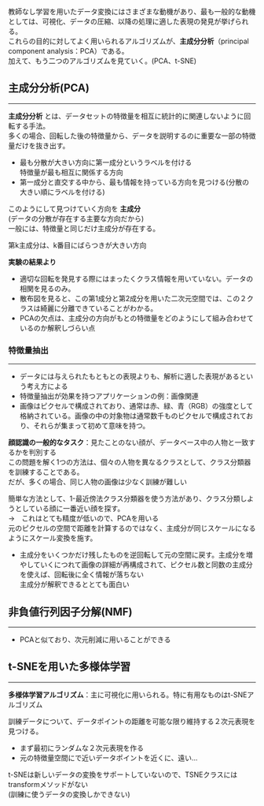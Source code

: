 教師なし学習を用いたデータ変換にはさまざまな動機があり、最も一般的な動機としては、可視化、データの圧縮、以降の処理に適した表現の発見が挙げられる。  
これらの目的に対してよく用いられるアルゴリズムが、__主成分分析__（principal component analysis：PCA）である。  
加えて、もう二つのアルゴリズムを見ていく。(PCA、t-SNE)

## 主成分分析(PCA)

-------
__主成分分析__ とは、データセットの特徴量を相互に統計的に関連しないように回転する手法。   
多くの場合、回転した後の特徴量から、データを説明するのに重要な一部の特徴量だけを抜き出す。

- 最も分散が大きい方向に第一成分というラベルを付ける  
特徴量が最も相互に関係する方向
- 第一成分と直交する中から、最も情報を持っている方向を見つける(分散の大きい順にラベルを付ける)  

このようにして見つけていく方向を __主成分__   
(データの分散が存在する主要な方向だから)  
一般には、特徴量と同じだけ主成分が存在する。

第k主成分は、k番目にばらつきが大きい方向


__実験の結果より__
- 適切な回転を発見する際にはまったくクラス情報を用いていない。データの相関を見るのみ。
- 散布図を見ると、この第1成分と第2成分を用いた二次元空間では、この２クラスは綺麗に分離できていることがわかる。
- PCAの欠点は、主成分の方向がもとの特徴量をどのようにして組み合わせているのか解釈しづらい点


### 特徴量抽出

------

- データには与えられたもともとの表現よりも、解析に適した表現があるという考え方による  
- 特徴量抽出が効果を持つアプリケーションの例：画像関連   
- 画像はピクセルで構成されており、通常は赤、緑、青（RGB）の強度として格納されている。画像の中の対象物は通常数千ものピクセルで構成されており、それらが集まって初めて意味を持つ。

__顔認識の一般的なタスク__：見たことのない顔が、データベース中の人物と一致するかを判別する  
この問題を解く1つの方法は、個々の人物を異なるクラスとして、クラス分類器を訓練することである。  
だが、多くの場合、同じ人物の画像は少なく訓練が難しい  

簡単な方法として、1-最近傍法クラス分類器を使う方法があり、クラス分類しようとしている顔に一番近い顔を探す。  
→　これはとても精度が低いので、PCAを用いる  
元のピクセルの空間で距離を計算するのではなく、主成分が同じスケールになるようにスケール変換を施す。

- 主成分をいくつかだけ残したものを逆回転して元の空間に戻す。主成分を増やしていくにつれて画像の詳細が再構成されて、ピクセル数と同数の主成分を使えば、回転後に全く情報が落ちない  
主成分が解釈できるととても面白い

## 非負値行列因子分解(NMF)

------
- PCAと似ており、次元削減に用いることができる

## t-SNEを用いた多様体学習

-------
__多様体学習アルゴリズム__：主に可視化に用いられる。特に有用なものはt-SNEアルゴリズム

訓練データについて、データポイントの距離を可能な限り維持する２次元表現を見つける。 
- まず最初にランダムな２次元表現を作る
- 元の特徴量空間にで近いデータポイントを近くに、遠い...  


t-SNEは新しいデータの変換をサポートしていないので、TSNEクラスにはtransformメソッドがない  
(訓練に使うデータの変換しかできない)
